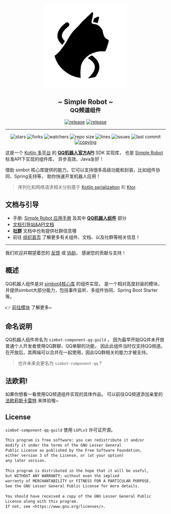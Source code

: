 #  

<!--suppress HtmlDeprecatedAttribute -->
<div align="center">
<picture>
  <source media="(prefers-color-scheme: dark)" srcset=".simbot/logo-dark.svg">
  <source media="(prefers-color-scheme: light)" srcset=".simbot/logo.svg">
  <img alt="simbot logo" src=".simbot/logo.svg" width="260" />
</picture>
<h2>
    ~ Simple Robot ~ <br/> <small>QQ频道组件</small>
</h2>
<a href="https://github.com/simple-robot/simbot-component-qq-guild/releases/latest"><img alt="release" src="https://img.shields.io/github/v/release/simple-robot/simbot-component-qq-guild" /></a>
<a href="https://repo1.maven.org/maven2/love/forte/simbot/component/simbot-component-qq-guild-api/" target="_blank">
  <img alt="release" src="https://img.shields.io/maven-central/v/love.forte.simbot.component/simbot-component-qq-guild-api" /></a>
   <hr>
   <img alt="stars" src="https://img.shields.io/github/stars/simple-robot/simbot-component-qq-guild" />
   <img alt="forks" src="https://img.shields.io/github/forks/simple-robot/simbot-component-qq-guild" />
   <img alt="watchers" src="https://img.shields.io/github/watchers/simple-robot/simbot-component-qq-guild" />
   <img alt="repo size" src="https://img.shields.io/github/repo-size/simple-robot/simbot-component-qq-guild" />
   <img alt="lines" src="https://img.shields.io/tokei/lines/github/simple-robot/simbot-component-qq-guild" />
   <img alt="issues" src="https://img.shields.io/github/issues-closed/simple-robot/simbot-component-qq-guild?color=green" />
   <img alt="last commit" src="https://img.shields.io/github/last-commit/simple-robot/simbot-component-qq-guild" />
   <a href="./COPYING"><img alt="copying" src="https://img.shields.io/github/license/simple-robot/simbot-component-qq-guild" /></a>

</div>

这是一个 [Kotlin 多平台][KMP] 
的 [**QQ机器人官方API**][qg bot doc]
SDK 实现库，
也是 [Simple Robot][simbot4 gh] 标准API下实现的组件库，
异步高效、Java友好！

借助 simbot 核心库提供的能力，它可以支持很多高级功能和封装，比如组件协同、Spring支持等，
助你快速开发机器人应用！

> 序列化和网络请求相关分别基于 [Kotlin serialization](https://github.com/Kotlin/kotlinx.serialization)
和 [Ktor](https://ktor.io/).

## 文档与引导

- 手册: [Simple Robot 应用手册](https://simbot.forte.love) 及其中 [**QQ机器人组件**](https://simbot.forte.love/component-qq-guild.html) 部分
- [文档引导站&API文档](https://docs.simbot.forte.love)
- [**社群**](https://simbot.forte.love/communities.html) 文档中也有提供社群信息喔
- 前往 [组织首页](https://github.com/simple-robot/) 了解更多有关组件、文档、以及社群等相关信息！

---

我们欢迎并期望着您的
[反馈](https://github.com/simple-robot/simbot-component-qq-guild/issues) 
或 
[协助](https://github.com/simple-robot/simbot-component-qq-guild/pulls)，
感谢您的贡献与支持！

## 概述

QQ机器人组件是对 [simbot4核心库](https://github.com/simple-robot/simpler-robot) 
的组件实现，
是一个相对高度封装的模块，并提供simbot大部分能力，包括事件监听、多组件协同、Spring Boot Starter 等。

👉 [前往模块](simbot-component-qq-guild-core) 了解更多~

## 命名说明

QQ机器人组件命名为 `simbot-component-qq-guild` ， 
因为最早开始QQ并未开放普通个人开发者使用QQ群聊、QQ单聊的功能，
因此此组件当时仅支持QQ频道。
在开放后，其两端可以合并在一起使用，因此QQ群相关的能力才被支持。

> 也许未来会更名为 `simbot-component-qq` ?

## 法欧莉!

如果你想看一看使用QQ频道组件实现的具体作品，
可以前往QQ频道添加亲爱的 [法欧莉斯卡雷特](https://qun.qq.com/qunpro/robot/share?robot_appid=101986850) 来体验喔~


## License

`simbot-component-qq-guild` 使用 `LGPLv3` 许可证开源。

```
This program is free software: you can redistribute it and/or 
modify it under the terms of the GNU Lesser General 
Public License as published by the Free Software Foundation, 
either version 3 of the License, or (at your option) 
any later version.

This program is distributed in the hope that it will be useful, 
but WITHOUT ANY WARRANTY; without even the implied 
warranty of MERCHANTABILITY or FITNESS FOR A PARTICULAR PURPOSE. 
See the GNU Lesser General Public License for more details.

You should have received a copy of the GNU Lesser General Public 
License along with this program. 
If not, see <https://www.gnu.org/licenses/>.
```


[simbot4 gh]: https://github.com/simple-robot/simpler-robot/tree/v4-dev
[simbot doc]: https://simbot.forte.love
[qg bot doc]: https://bot.q.qq.com/wiki/develop/api/
[KMP]: https://kotlinlang.org/docs/multiplatform.html
